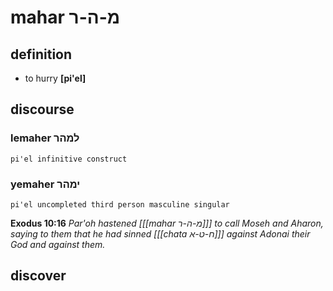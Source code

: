 # mahar מ-ה-ר

## definition

- to hurry **\[pi'el\]**

## discourse

### lemaher למהר

	pi'el infinitive construct

### yemaher ימהר

	pi'el uncompleted third person masculine singular

**Exodus 10:16**
*Par'oh hastened \[[[mahar מ-ה-ר]]\] to call Moseh and Aharon, saying to them that he had sinned \[[[chata ח-ט-א]]\] against Adonai their God and against them.*

## discover